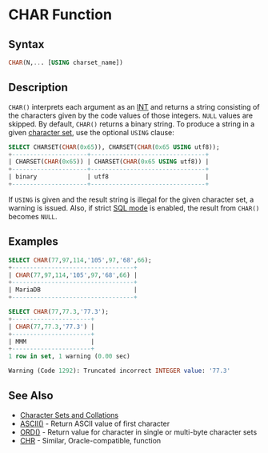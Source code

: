 # CHAR Function

## Syntax

```sql
CHAR(N,... [USING charset_name])
```

## Description

`CHAR()` interprets each argument as an [INT](/columns-storage-engines-and-plugins/data-types/data-types-numeric-data-types/int) and returns a string consisting of the characters given by the code values of those integers. `NULL` values are skipped.  By default, `CHAR()` returns a binary string. To produce a string in a given [character set](/kb/en/data-types-character-sets-and-collations/), use the optional `USING` clause:

```sql
SELECT CHARSET(CHAR(0x65)), CHARSET(CHAR(0x65 USING utf8));
+---------------------+--------------------------------+
| CHARSET(CHAR(0x65)) | CHARSET(CHAR(0x65 USING utf8)) |
+---------------------+--------------------------------+
| binary              | utf8                           |
+---------------------+--------------------------------+
```

If `USING` is given and the result string is illegal for the given character set, a warning is issued. Also, if strict [SQL mode](/kb/en/sql_mode/) is enabled, the result from `CHAR()` becomes `NULL`.

## Examples

```sql
SELECT CHAR(77,97,114,'105',97,'68',66);
+----------------------------------+
| CHAR(77,97,114,'105',97,'68',66) |
+----------------------------------+
| MariaDB                          |
+----------------------------------+

SELECT CHAR(77,77.3,'77.3');
+----------------------+
| CHAR(77,77.3,'77.3') |
+----------------------+
| MMM                  |
+----------------------+
1 row in set, 1 warning (0.00 sec)

Warning (Code 1292): Truncated incorrect INTEGER value: '77.3'
```

## See Also

- [Character Sets and Collations](/kb/en/data-types-character-sets-and-collations/)
- [ASCII()](/built-in-functions/string-functions/ascii)  - Return ASCII value of first character
- [ORD()](/built-in-functions/string-functions/ord) - Return value for character in single or multi-byte character sets
- [CHR](/built-in-functions/string-functions/chr) - Similar, Oracle-compatible, function